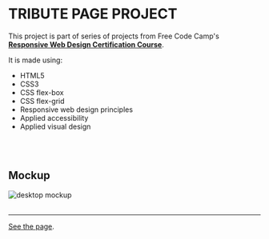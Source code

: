 # TRIBUTE PAGE PROJECT

This project is part of series of projects from Free Code Camp's [**Responsive Web Design Certification Course**](https://www.freecodecamp.org/learn/responsive-web-design/).
<br>

It is made using:

- HTML5
- CSS3
- CSS flex-box
- CSS flex-grid
- Responsive web design principles
- Applied accessibility
- Applied visual design

<br>
<br>

## Mockup

![desktop mockup](img/web-mockup.jpg)
<br>
<br>

---

[See the page](https://emarekica.github.io/tribute-page/).
